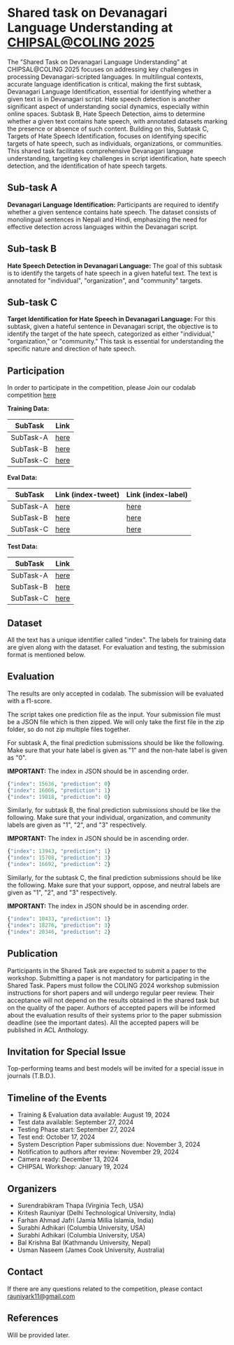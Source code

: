 # Shared task on Devanagari Language Understanding at  [CHIPSAL@COLING 2025](https://sites.google.com/view/chipsal/home) #

The "Shared Task on Devanagari Language Understanding" at CHIPSAL@COLING 2025 focuses on addressing key challenges in processing Devanagari-scripted languages. In multilingual contexts, accurate language identification is critical, making the first subtask, Devanagari Language Identification, essential for identifying whether a given text is in Devanagari script. Hate speech detection is another significant aspect of understanding social dynamics, especially within online spaces. Subtask B, Hate Speech Detection, aims to determine whether a given text contains hate speech, with annotated datasets marking the presence or absence of such content. Building on this, Subtask C, Targets of Hate Speech Identification, focuses on identifying specific targets of hate speech, such as individuals, organizations, or communities. This shared task facilitates comprehensive Devanagari language understanding, targeting key challenges in script identification, hate speech detection, and the identification of hate speech targets. 

## Sub-task A ##
<b> Devanagari Language Identification:</b> Participants are required to identify whether a given sentence contains hate speech. The dataset consists of monolingual sentences in Nepali and Hindi, emphasizing the need for effective detection across languages within the Devanagari script.

## Sub-task B ##
<b> Hate Speech Detection in Devanagari Language:</b> The goal of this subtask is to identify the targets of hate speech in a given hateful text. The text is annotated for "individual", "organization", and "community" targets.

## Sub-task C ##
<b> Target Identification for Hate Speech in Devanagari Language:</b> For this subtask, given a hateful sentence in Devanagari script, the objective is to identify the target of the hate speech, categorized as either "individual," "organization," or "community." This task is essential for understanding the specific nature and direction of hate speech.

## Participation ##

In order to participate in the competition, please Join our codalab competition [here](https://codalab.lisn.upsaclay.fr/competitions/20000)

**Training Data:**

| SubTask | Link |
|----------|----------|
| SubTask-A | [here](https://drive.google.com/file/d/1bjqQ7CHIGZpTB0aDinkry5sfCAUCMyx_/view?usp=sharing) |
| SubTask-B | [here](https://drive.google.com/file/d/16eaYd4ks4zyIIOHM91edZndrt9ogGBsu/view?usp=sharing) |
| SubTask-C | [here](https://drive.google.com/file/d/16gdvDM3jTIaym_oe79Di15ByCUwQMXOm/view?usp=sharing) |

**Eval Data:**


| SubTask | Link (index-tweet)| Link (index-label)|
|----------|----------|----------|
| SubTask-A | [here](https://drive.google.com/file/d/18SQ7JXd9tJQByUeQRYJz5CdUIJWqDoCk/view?usp=sharing) | [here](https://drive.google.com/file/d/1EaYACFTY9-LL0rux8Pl0ZxnErybpdRsC/view?usp=sharing) | 
| SubTask-B | [here](https://drive.google.com/file/d/1Scwkb6kI3CG-zzHbkWri1lcypUc68Zcz/view?usp=sharing) |[here](https://drive.google.com/file/d/15hdfMZshigvS1IpyA1bEVN6B65bZdw1g/view?usp=sharing) |
| SubTask-C | [here](https://drive.google.com/file/d/1s-iV5Qpp9--eoxqrjYhoi2LPL47W1MNw/view?usp=sharing) | [here](https://drive.google.com/file/d/1m_FXICq6PmPzO3SjTHqWuV8s-XMiRlYk/view?usp=sharing) |


**Test Data:**

| SubTask | Link |
|----------|----------|
| SubTask-A | [here](https://drive.google.com/file/d/1bZ8GglFqdDhRk_9CbHlTyI0qlYAlNc5h/view?usp=sharing) |
| SubTask-B | [here](https://drive.google.com/file/d/1OJmz9SULtxQDhnNXOiBZIoftmtqxNckj/view?usp=sharing) |
| SubTask-C | [here](https://drive.google.com/file/d/1TRocNnYOMq_5SzC5sf8iTT2SN7MCJ7Hz/view?usp=sharing) |

## Dataset ## 
All the text has a unique identifier called "index". The labels for training data are given along with the dataset. For evaluation and testing, the submission format is mentioned below.

## Evaluation ## 

The results are only accepted in codalab. The submission will be evaluated with a f1-score.

The script takes one prediction file as the input. Your submission file must be a JSON file which is then zipped. We will only take the first file in the zip folder, so do not zip multiple files together. 


For subtask A, the final prediction submissions should be like the following. Make sure that your hate label is given as "1" and the non-hate label is given as "0".

<b>IMPORTANT:</b> The index in JSON should be in ascending order.
```python
{"index": 15636, "prediction": 0}
{"index": 16006, "prediction": 1}
{"index": 19818, "prediction": 0}
```

Similarly, for subtask B, the final prediction submissions should be like the following. Make sure that your individual, organization, and community labels are given as "1", "2", and "3" respectively.

<b>IMPORTANT:</b> The index in JSON should be in ascending order.
```python
{"index": 13943, "prediction": 1}
{"index": 15708, "prediction": 3}
{"index": 16692, "prediction": 2}
```


Similarly, for the subtask C, the final prediction submissions should be like the following. Make sure that your support, oppose, and neutral labels are given as "1", "2", and "3" respectively.

<b>IMPORTANT:</b> The index in JSON should be in ascending order.
```python
{"index": 10433, "prediction": 1}
{"index": 18276, "prediction": 3}
{"index": 20346, "prediction": 2}
```

## Publication ##
Participants in the Shared Task are expected to submit a paper to the workshop. Submitting a paper is not mandatory for participating in the Shared Task. Papers must follow the COLING 2024 workshop submission instructions for short papers and will undergo regular peer review. Their acceptance will not depend on the results obtained in the shared task but on the quality of the paper. Authors of accepted papers will be informed about the evaluation results of their systems prior to the paper submission deadline (see the important dates). All the accepted papers will be published in ACL Anthology.

## Invitation for Special Issue ##
Top-performing teams and best models will be invited for a special issue in journals (T.B.D.).

## Timeline of the Events ##
<ul>

<li>Training & Evaluation data available: August 19, 2024 </li>

<li>Test data available: September 27, 2024 </li>

<li>Testing Phase start: September 27, 2024 </li>

<li>Test end: October 17, 2024 </li>

<li>System Description Paper submissions due: November 3, 2024 </li>

<li>Notification to authors after review: November 29, 2024 </li>

<li>Camera ready: December 13, 2024 </li>

<li>CHIPSAL Workshop: January 19, 2024 </li>
</ul>

## Organizers ##
<ul>
<li> Surendrabikram Thapa (Virginia Tech, USA) </li>
<li> Kritesh Rauniyar (Delhi Technological University, India) </li>
<li> Farhan Ahmad Jafri (Jamia Millia Islamia, India) </li>
<li> Surabhi Adhikari (Columbia University, USA) </li>
<li> Surabhi Adhikari (Columbia University, USA) </li>
<li> Bal Krishna Bal (Kathmandu University, Nepal) </li>
<li> Usman Naseem (James Cook University, Australia) </li>
</ul>

## Contact ##
If there are any questions related to the competition, please contact rauniyark11@gmail.com

## References ##
Will be provided later.
